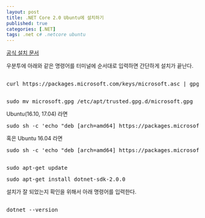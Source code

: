 ```yaml
---
layout: post
title: .NET Core 2.0 Ubuntu에 설치하기
published: true
categories: [.NET]
tags: .net c# .netcore ubuntu
---
```

[공식 설치 문서](https://www.microsoft.com/net/core#linuxubuntu)   
  
우분투에 아래와 같은 명령어를 터미널에 순서대로 입력하면 간단하게 설치가 끝난다.  
  
<pre>  
curl https://packages.microsoft.com/keys/microsoft.asc | gpg --dearmor > microsoft.gpg
</pre>  
  
<pre>  
sudo mv microsoft.gpg /etc/apt/trusted.gpg.d/microsoft.gpg
</pre>  
  
Ubuntu(16.10, 17.04) 라면  
<pre>
sudo sh -c 'echo "deb [arch=amd64] https://packages.microsoft.com/repos/microsoft-ubuntu-zesty-prod zesty main" > /etc/apt/sources.list.d/dotnetdev.list'
</pre>  
  
혹은 Ubuntu 16.04 라면  
<pre>
sudo sh -c 'echo "deb [arch=amd64] https://packages.microsoft.com/repos/microsoft-ubuntu-xenial-prod xenial main" > /etc/apt/sources.list.d/dotnetdev.list'
</pre>  
  
<pre>  
sudo apt-get update
</pre>  
  
<pre>
sudo apt-get install dotnet-sdk-2.0.0
</pre>  
  
설치가 잘 되었는지 확인을 위해서 아래 명령어를 입력한다.  
<pre>  
dotnet --version
</pre> 
  
